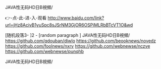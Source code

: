 
JAVA性无码HD日B視頻/




👉-点-此-进-入-观看  http://www.baidu.com/link?url=jHz8AcivB1yuSpc8sJSrNM3GjOR6OSPiMLRbBTcVT1O&wd




[随机段落3-
]2 - [random paragraph
]
JAVA性无码HD日B視頻/ https://github.com/qdouban/diwlo
https://github.com/beooknews/novedz
https://github.com/foolnews/nxrv
https://github.com/webnewse/nczve
https://github.com/webnewse/punqhb





JAVA性无码HD日B視頻/
